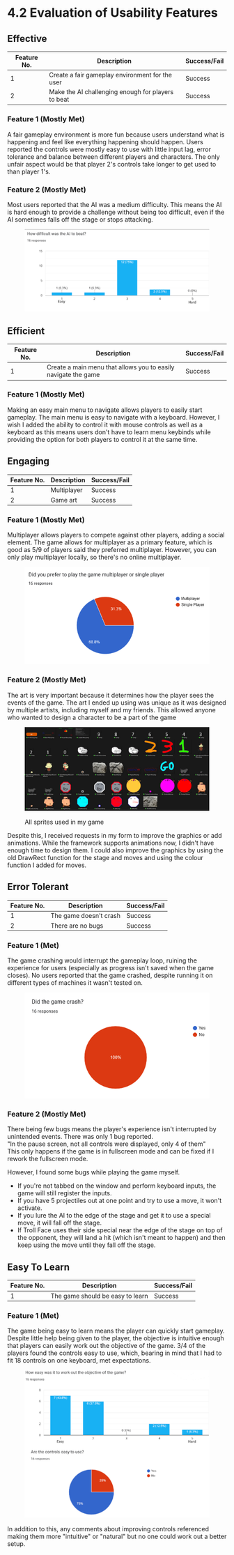 # 4.2 Evaluation of Usability Features

## Effective

| Feature No. | Description                                        | Success/Fail |
| ----------- | -------------------------------------------------- | ------------ |
| 1           | Create a fair gameplay environment for the user    | Success      |
| 2           | Make the AI challenging enough for players to beat | Success      |

### Feature 1 (Mostly Met)

A fair gameplay environment is more fun because users understand what is happening and feel like everything happening should happen. Users reported the controls were mostly easy to use with little input lag, error tolerance and balance between different players and characters. The only unfair aspect would be that player 2's controls take longer to get used to than player 1's.

### Feature 2 (Mostly Met)

Most users reported that the AI was a medium difficulty. This means the AI is hard enough to provide a challenge without being too difficult, even if the AI sometimes falls off the stage or stops attacking.

<figure><img src="../.gitbook/assets/image (9).png" alt=""><figcaption></figcaption></figure>

## Efficient

| Feature No. | Description                                                    | Success/Fail |
| ----------- | -------------------------------------------------------------- | ------------ |
| 1           | Create a main menu that allows you to easily navigate the game | Success      |

### Feature 1 (Mostly Met)

Making an easy main menu to navigate allows players to easily start gameplay. The main menu is easy to navigate with a keyboard. However, I wish I added the ability to control it with mouse controls as well as a keyboard as this means users don't have to learn menu keybinds while providing the option for both players to control it at the same time.

## Engaging

| Feature No. | Description | Success/Fail |
| ----------- | ----------- | ------------ |
| 1           | Multiplayer | Success      |
| 2           | Game art    | Success      |

### Feature 1 (Mostly Met)

Multiplayer allows players to compete against other players, adding a social element. The game allows for multiplayer as a primary feature, which is good as 5/9 of players said they preferred multiplayer. However, you can only play multiplayer locally, so there's no online multiplayer.

<figure><img src="../.gitbook/assets/image.png" alt=""><figcaption></figcaption></figure>

### Feature 2 (Mostly Met)

The art is very important because it determines how the player sees the events of the game. The art I ended up using was unique as it was designed by multiple artists, including myself and my friends. This allowed anyone who wanted to design a character to be a part of the game

<figure><img src="../.gitbook/assets/image (33).png" alt=""><figcaption><p>All sprites used in my game</p></figcaption></figure>

Despite this, I received requests in my form to improve the graphics or add animations. While the framework supports animations now, I didn't have enough time to design them. I could also improve the graphics by using the old DrawRect function for the stage and moves and using the colour function I added for moves.

## Error Tolerant

| Feature No. | Description            | Success/Fail |
| ----------- | ---------------------- | ------------ |
| 1           | The game doesn't crash | Success      |
| 2           | There are no bugs      | Success      |

### Feature 1 (Met)

The game crashing would interrupt the gameplay loop, ruining the experience for users (especially as progress isn't saved when the game closes). No users reported that the game crashed, despite running it on different types of machines it wasn't tested on.

<figure><img src="../.gitbook/assets/image (4).png" alt=""><figcaption></figcaption></figure>

### Feature 2 (Mostly Met)

There being few bugs means the player's experience isn't interrupted by unintended events. There was only 1 bug reported.\
"In the pause screen, not all controls were displayed, only 4 of them"\
This only happens if the game is in fullscreen mode and can be fixed if I rework the fullscreen mode.

However, I found some bugs while playing the game myself.

* If you're not tabbed on the window and perform keyboard inputs, the game will still register the inputs.
* If you have 5 projectiles out at one point and try to use a move, it won't activate.&#x20;
* If you lure the AI to the edge of the stage and get it to use a special move, it will fall off the stage.
* If Troll Face uses their side special near the edge of the stage on top of the opponent, they will land a hit (which isn't meant to happen) and then keep using the move until they fall off the stage.

## Easy To Learn

| Feature No. | Description                      | Success/Fail |
| ----------- | -------------------------------- | ------------ |
| 1           | The game should be easy to learn | Success      |

### Feature 1 (Met)

The game being easy to learn means the player can quickly start gameplay. Despite little help being given to the player, the objective is intuitive enough that players can easily work out the objective of the game. 3/4 of the players found the controls easy to use, which, bearing in mind that I had to fit 18 controls on one keyboard, met expectations.

<figure><img src="../.gitbook/assets/image (7).png" alt=""><figcaption></figcaption></figure>

In addition to this, any comments about improving controls referenced making them more "intuitive" or "natural" but no one could work out a better setup.

